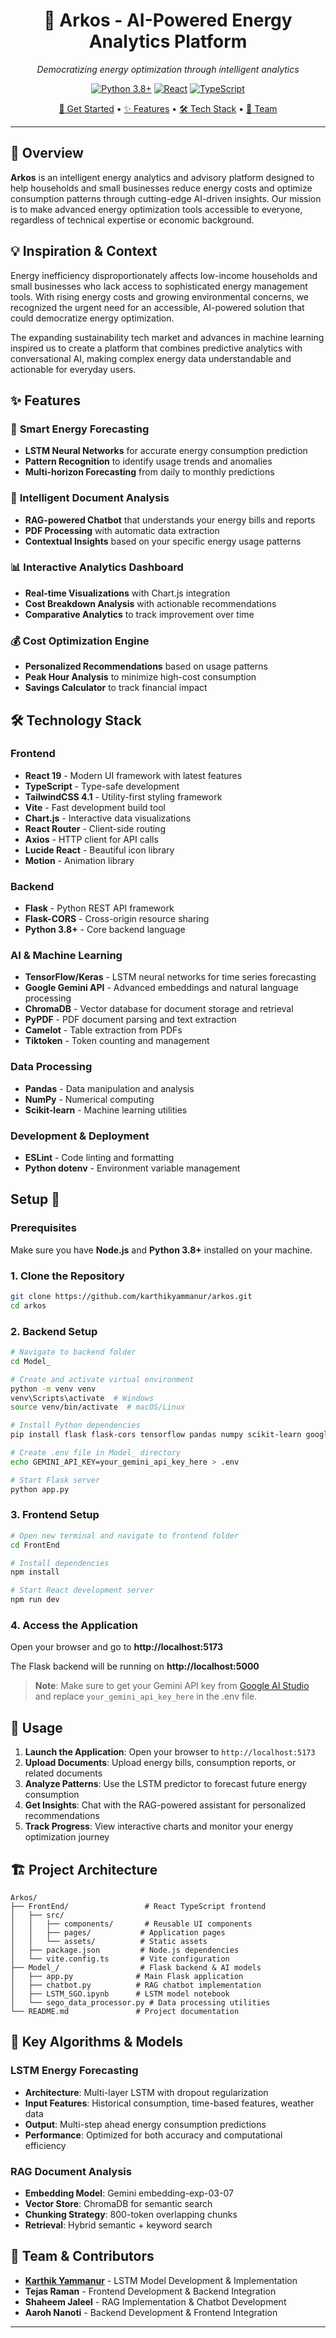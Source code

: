<div align="center">

# 🌱 Arkos - AI-Powered Energy Analytics Platform

_Democratizing energy optimization through intelligent analytics_

[![Python 3.8+](https://img.shields.io/badge/python-3.8+-blue.svg)](https://www.python.org/downloads/)
[![React](https://img.shields.io/badge/React-18+-61DAFB.svg)](https://reactjs.org/)
[![TypeScript](https://img.shields.io/badge/TypeScript-4.9+-3178C6.svg)](https://www.typescriptlang.org/)

[🚀 Get Started](#setup-🚀) • [✨ Features](#✨-features) • [🛠️ Tech Stack](#🛠️-technology-stack) • [👥 Team](#👥-team--contributors)

</div>

---

## 🎯 Overview

**Arkos** is an intelligent energy analytics and advisory platform designed to help households and small businesses reduce energy costs and optimize consumption patterns through cutting-edge AI-driven insights. Our mission is to make advanced energy optimization tools accessible to everyone, regardless of technical expertise or economic background.

## 💡 Inspiration & Context

Energy inefficiency disproportionately affects low-income households and small businesses who lack access to sophisticated energy management tools. With rising energy costs and growing environmental concerns, we recognized the urgent need for an accessible, AI-powered solution that could democratize energy optimization.

The expanding sustainability tech market and advances in machine learning inspired us to create a platform that combines predictive analytics with conversational AI, making complex energy data understandable and actionable for everyday users.

## ✨ Features

### 🔮 **Smart Energy Forecasting**

- **LSTM Neural Networks** for accurate energy consumption prediction
- **Pattern Recognition** to identify usage trends and anomalies
- **Multi-horizon Forecasting** from daily to monthly predictions

### 🤖 **Intelligent Document Analysis**

- **RAG-powered Chatbot** that understands your energy bills and reports
- **PDF Processing** with automatic data extraction
- **Contextual Insights** based on your specific energy usage patterns

### 📊 **Interactive Analytics Dashboard**

- **Real-time Visualizations** with Chart.js integration
- **Cost Breakdown Analysis** with actionable recommendations
- **Comparative Analytics** to track improvement over time

### 💰 **Cost Optimization Engine**

- **Personalized Recommendations** based on usage patterns
- **Peak Hour Analysis** to minimize high-cost consumption
- **Savings Calculator** to track financial impact

## 🛠️ Technology Stack

### Frontend

- **React 19** - Modern UI framework with latest features
- **TypeScript** - Type-safe development
- **TailwindCSS 4.1** - Utility-first styling framework
- **Vite** - Fast development build tool
- **Chart.js** - Interactive data visualizations
- **React Router** - Client-side routing
- **Axios** - HTTP client for API calls
- **Lucide React** - Beautiful icon library
- **Motion** - Animation library

### Backend

- **Flask** - Python REST API framework
- **Flask-CORS** - Cross-origin resource sharing
- **Python 3.8+** - Core backend language

### AI & Machine Learning

- **TensorFlow/Keras** - LSTM neural networks for time series forecasting
- **Google Gemini API** - Advanced embeddings and natural language processing
- **ChromaDB** - Vector database for document storage and retrieval
- **PyPDF** - PDF document parsing and text extraction
- **Camelot** - Table extraction from PDFs
- **Tiktoken** - Token counting and management

### Data Processing

- **Pandas** - Data manipulation and analysis
- **NumPy** - Numerical computing
- **Scikit-learn** - Machine learning utilities

### Development & Deployment

- **ESLint** - Code linting and formatting
- **Python dotenv** - Environment variable management

## Setup 🚀

### Prerequisites

Make sure you have **Node.js** and **Python 3.8+** installed on your machine.

### 1. Clone the Repository

```bash
git clone https://github.com/karthikyammanur/arkos.git
cd arkos
```

### 2. Backend Setup

```bash
# Navigate to backend folder
cd Model_

# Create and activate virtual environment
python -m venv venv
venv\Scripts\activate  # Windows
source venv/bin/activate  # macOS/Linux

# Install Python dependencies
pip install flask flask-cors tensorflow pandas numpy scikit-learn google-generativeai chromadb PyMuPDF python-dotenv

# Create .env file in Model_ directory
echo GEMINI_API_KEY=your_gemini_api_key_here > .env

# Start Flask server
python app.py
```

### 3. Frontend Setup

```bash
# Open new terminal and navigate to frontend folder
cd FrontEnd

# Install dependencies
npm install

# Start React development server
npm run dev
```

### 4. Access the Application

Open your browser and go to **http://localhost:5173**

The Flask backend will be running on **http://localhost:5000**

> **Note**: Make sure to get your Gemini API key from [Google AI Studio](https://makersuite.google.com/app/apikey) and replace `your_gemini_api_key_here` in the .env file.

## 🚀 Usage

1. **Launch the Application**: Open your browser to `http://localhost:5173`
2. **Upload Documents**: Upload energy bills, consumption reports, or related documents
3. **Analyze Patterns**: Use the LSTM predictor to forecast future energy consumption
4. **Get Insights**: Chat with the RAG-powered assistant for personalized recommendations
5. **Track Progress**: View interactive charts and monitor your energy optimization journey

## 🏗️ Project Architecture

```
Arkos/
├── FrontEnd/                 # React TypeScript frontend
│   ├── src/
│   │   ├── components/       # Reusable UI components
│   │   ├── pages/           # Application pages
│   │   └── assets/          # Static assets
│   ├── package.json         # Node.js dependencies
│   └── vite.config.ts       # Vite configuration
├── Model_/                  # Flask backend & AI models
│   ├── app.py              # Main Flask application
│   ├── chatbot.py          # RAG chatbot implementation
│   ├── LSTM_SGO.ipynb      # LSTM model notebook
│   └── sego_data_processor.py # Data processing utilities
└── README.md               # Project documentation
```

## 🎯 Key Algorithms & Models

### LSTM Energy Forecasting

- **Architecture**: Multi-layer LSTM with dropout regularization
- **Input Features**: Historical consumption, time-based features, weather data
- **Output**: Multi-step ahead energy consumption predictions
- **Performance**: Optimized for both accuracy and computational efficiency

### RAG Document Analysis

- **Embedding Model**: Gemini embedding-exp-03-07
- **Vector Store**: ChromaDB for semantic search
- **Chunking Strategy**: 800-token overlapping chunks
- **Retrieval**: Hybrid semantic + keyword search

## 👥 Team & Contributors

- **[Karthik Yammanur](https://github.com/karthikyammanur)** - LSTM Model Development & Implementation
- **Tejas Raman** - Frontend Development & Backend Integration
- **Shaheem Jaleel** - RAG Implementation & Chatbot Development
- **Aaroh Nanoti** - Backend Development & Frontend Integration

---
